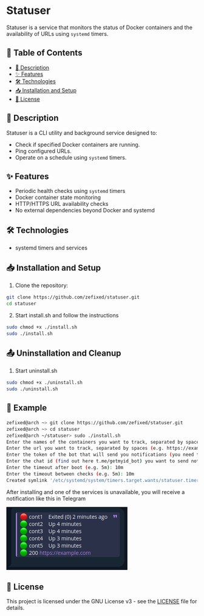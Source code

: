 # Statuser

Statuser is a service that monitors the status of Docker containers and the availability of URLs using `systemd` timers.

## 📖 Table of Contents

- [📄 Description](#-description)
- [✨ Features](#-features)
- [🛠️ Technologies](#%EF%B8%8F-technologies)
- [📥 Installation and Setup](#-installation-and-setup)
- [📜 License](#-license)

## 📄 Description

Statuser is a CLI utility and background service designed to:

- Check if specified Docker containers are running.
- Ping configured URLs.
- Operate on a schedule using `systemd` timers.

## ✨ Features

- Periodic health checks using `systemd` timers
- Docker container state monitoring
- HTTP/HTTPS URL availability checks
- No external dependencies beyond Docker and systemd

## 🛠️ Technologies

- systemd timers and services

## 📥 Installation and Setup

1. Clone the repository:

```bash
git clone https://github.com/zefixed/statuser.git
cd statuser
```

2. Start install.sh and follow the instructions

```bash
sudo chmod +x ./install.sh
sudo ./install.sh
```

## 📤 Uninstallation and Cleanup

1. Start uninstall.sh

```bash
sudo chmod +x ./uninstall.sh
sudo ./uninstall.sh
```

## 📝 Example

```bash
zefixed@arch ~> git clone https://github.com/zefixed/statuser.git
zefixed@arch ~> cd statuser
zefixed@arch ~/statuser> sudo ./install.sh
Enter the names of the containers you want to track, separated by spaces (e.g. cont1 cont2 cont3): cont1 cont2 cont3 cont4 cont5
Enter the url you want to track, separated by spaces (e.g. https://example1.com https://example2.com): https://example.com
Enter the token of the bot that will send you notifications (you need to /start him by all accounts you specified in the last step): 1111111111:AAAAAAAAAAAAAAAAAAAAAAAAAAAAAAAAAAA
Enter the chat id (find out here t.me/getmyid_bot) you want to send notifications, separated by spaces (e.g. 1234567890 0987564321): 123456789
Enter the timeout after boot (e.g. 5m): 10m
Enter the timeout between checks (e.g. 5m): 10m
Created symlink '/etc/systemd/system/timers.target.wants/statuser.timer' → '/etc/systemd/system/statuser.timer'.
```

After installing and one of the services is unavailable, you will receive a notification like this in Telegram

![example.png](./images/example.png)

## 📜 License

This project is licensed under the GNU License v3 - see the [LICENSE](LICENSE) file for details.
